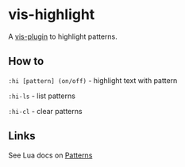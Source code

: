 # vis-highlight

A [vis-plugin](https://github.com/martanne/vis/wiki/Plugins/) to highlight patterns.

## How to
 
`:hi [pattern] (on/off)` - highlight text with pattern

`:hi-ls` - list patterns

`:hi-cl` - clear patterns

## Links

See Lua docs on [Patterns](https://www.lua.org/pil/20.2.html)
